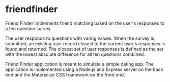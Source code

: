 # friendfinder

Friend Finder implements friend matching based on the user's responses to a ten question survey.

The user responds to questions with varing values. When the survey is submitted, an existing user 
record closest to the current user's responses is found and returned. The closest set of user responses 
is defined as the set with the lowest absolute difference for all ten questions combined.

Friend Finder application is meant to simulate a simple dating app. The application is implemented using
a Node.js and Express server on the back end and the Materialize CSS framework on the front end.
